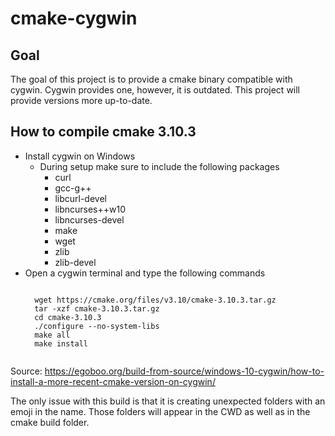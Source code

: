 # cmake-cygwin
## Goal
The goal of this project is to provide a cmake binary compatible with cygwin. Cygwin provides one, however, it is outdated. This project will provide versions more up-to-date.

## How to compile cmake 3.10.3
* Install cygwin on Windows
  * During setup make sure to include the following packages
    * curl
    * gcc-g++
    * libcurl-devel
    * libncurses++w10
    * libncurses-devel
    * make
    * wget
    * zlib
    * zlib-devel
* Open a cygwin terminal and type the following commands
   <pre><code>
    wget https://cmake.org/files/v3.10/cmake-3.10.3.tar.gz
    tar -xzf cmake-3.10.3.tar.gz
    cd cmake-3.10.3
    ./configure --no-system-libs
    make all
    make install
   </code></pre>

Source: https://egoboo.org/build-from-source/windows-10-cygwin/how-to-install-a-more-recent-cmake-version-on-cygwin/

The only issue with this build is that it is creating unexpected folders with an emoji in the name. Those folders will appear in the CWD as well as in the cmake build folder.
